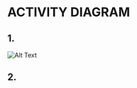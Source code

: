 # ACTIVITY DIAGRAM
## 1.
![Alt Text](https://github.com/grautela678/M1_projecttype_goal/blob/main/2_Architecture/behavior%20Digrams/diagram.png)

## 2.
